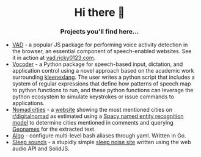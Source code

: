 <h1 align="center">Hi there 👋</h1>
<h3 align="center">Projects you'll find here...</h3>

- [VAD](https://github.com/ricky0123/vad) - a popular JS package for performing voice activity detection in the browser, an essential component of speech-enabled websites. See it in action at [vad.ricky0123.com](https://www.vad.ricky0123.com/).
- [Vocoder](https://github.com/ricky0123/vocoder) - a Python package for speech-based input, dictation, and application control using a novel approach based on the academic work surrounding [kleenexlang](https://kleenexlang.org). The user writes a python script that includes a system of regular expressions that define how patterns of speech map to python functions to run, and these python functions can leverage the python ecosystem to simulate keystrokes or issue commands to applications.
- [Nomad cities](https://github.com/ricky0123/nomad-cities) - a [website](https://www.spikynomadball.ricky0123.com/) showing the most mentioned cities on [r/digitalnomad](https://www.reddit.com/r/digitalnomad/) as estimated using a [Spacy named entity recognition model](https://spacy.io/models/en#en_core_web_lg) to determine cities mentioned in comments and querying [Geonames](https://www.geonames.org/) for the extracted text.
- [Algo](https://github.com/ricky0123/algo) - configure multi-level bash aliases through yaml. Written in Go.
- [Sleep sounds](https://github.com/ricky0123/sleep-sounds) - a stupidly simple [sleep noise site](https://www.sleep-sounds.ricky0123.com/) written using the web audio API and SolidJS.
